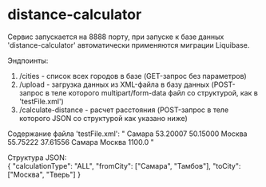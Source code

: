# distance-calculator
Сервис запускается на 8888 порту, при запуске к базе данных 'distance-calculator' автоматически применяются миграции Liquibase.

Эндпоинты:
  1) /cities - список всех городов в базе (GET-запрос без параметров)
  2) /upload - загрузка данных из XML-файла в базу данных (POST-запрос в теле которого multipart/form-data файл со структурой, как в 'testFile.xml')
  3) /calculate-distance - расчет расстояния (POST-запрос в теле которого JSON со структурой как указано ниже)
  
  
Содержание файла 'testFile.xml':
  "<?xml version="1.0" encoding="UTF-8" standalone="yes"?>
  <UploadData>
      <Cities>
          <City>
              <Name>Самара</Name>
              <Latitude>53.20007</Latitude>
              <Longitude>50.15000</Longitude>
          </City>
          <City>
              <Name>Москва</Name>
              <Latitude>55.75222</Latitude>
              <Longitude>37.61556</Longitude>
          </City>
     </Cities>
      <Distances>
          <Distance>
              <FromCityName>Самара</FromCityName>
              <ToCityName>Москва</ToCityName>
              <Distance>1100.0</Distance>
          </Distance>
      </Distances>
  </UploadData>"
  
Структура JSON:  
  {
   "calculationType": "ALL",
   "fromCity": ["Самара", "Тамбов"],
   "toCity": ["Москва", "Тверь"]
  }
